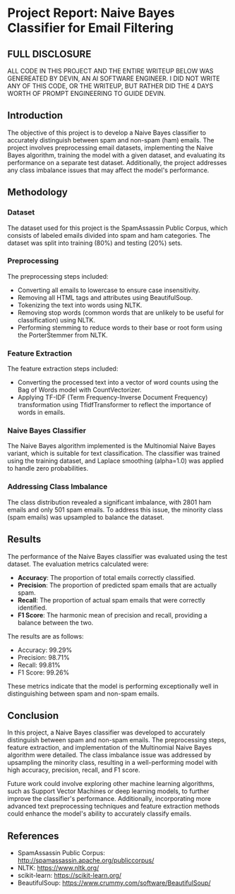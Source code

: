 # Project Report: Naive Bayes Classifier for Email Filtering

## FULL DISCLOSURE
ALL CODE IN THIS PROJECT AND THE ENTIRE WRITEUP BELOW WAS GENEREATED BY DEVIN, AN AI SOFTWARE ENGINEER.
I DID NOT WRITE ANY OF THIS CODE, OR THE WRITEUP, BUT RATHER DID THE 4 DAYS WORTH OF PROMPT ENGINEERING TO GUIDE DEVIN.

## Introduction
The objective of this project is to develop a Naive Bayes classifier to accurately distinguish between spam and non-spam (ham) emails. The project involves preprocessing email datasets, implementing the Naive Bayes algorithm, training the model with a given dataset, and evaluating its performance on a separate test dataset. Additionally, the project addresses any class imbalance issues that may affect the model's performance.

## Methodology
### Dataset
The dataset used for this project is the SpamAssassin Public Corpus, which consists of labeled emails divided into spam and ham categories. The dataset was split into training (80%) and testing (20%) sets.

### Preprocessing
The preprocessing steps included:
- Converting all emails to lowercase to ensure case insensitivity.
- Removing all HTML tags and attributes using BeautifulSoup.
- Tokenizing the text into words using NLTK.
- Removing stop words (common words that are unlikely to be useful for classification) using NLTK.
- Performing stemming to reduce words to their base or root form using the PorterStemmer from NLTK.

### Feature Extraction
The feature extraction steps included:
- Converting the processed text into a vector of word counts using the Bag of Words model with CountVectorizer.
- Applying TF-IDF (Term Frequency-Inverse Document Frequency) transformation using TfidfTransformer to reflect the importance of words in emails.

### Naive Bayes Classifier
The Naive Bayes algorithm implemented is the Multinomial Naive Bayes variant, which is suitable for text classification. The classifier was trained using the training dataset, and Laplace smoothing (alpha=1.0) was applied to handle zero probabilities.

### Addressing Class Imbalance
The class distribution revealed a significant imbalance, with 2801 ham emails and only 501 spam emails. To address this issue, the minority class (spam emails) was upsampled to balance the dataset.

## Results
The performance of the Naive Bayes classifier was evaluated using the test dataset. The evaluation metrics calculated were:
- **Accuracy**: The proportion of total emails correctly classified.
- **Precision**: The proportion of predicted spam emails that are actually spam.
- **Recall**: The proportion of actual spam emails that were correctly identified.
- **F1 Score**: The harmonic mean of precision and recall, providing a balance between the two.

The results are as follows:
- Accuracy: 99.29%
- Precision: 98.71%
- Recall: 99.81%
- F1 Score: 99.26%

These metrics indicate that the model is performing exceptionally well in distinguishing between spam and non-spam emails.

## Conclusion
In this project, a Naive Bayes classifier was developed to accurately distinguish between spam and non-spam emails. The preprocessing steps, feature extraction, and implementation of the Multinomial Naive Bayes algorithm were detailed. The class imbalance issue was addressed by upsampling the minority class, resulting in a well-performing model with high accuracy, precision, recall, and F1 score.

Future work could involve exploring other machine learning algorithms, such as Support Vector Machines or deep learning models, to further improve the classifier's performance. Additionally, incorporating more advanced text preprocessing techniques and feature extraction methods could enhance the model's ability to accurately classify emails.

## References
- SpamAssassin Public Corpus: http://spamassassin.apache.org/publiccorpus/
- NLTK: https://www.nltk.org/
- scikit-learn: https://scikit-learn.org/
- BeautifulSoup: https://www.crummy.com/software/BeautifulSoup/

